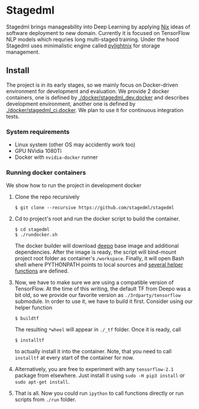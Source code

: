 Stagedml
========

Stagedml brings manageability into Deep Learning by applying
[Nix](https://nixos.org/nix) ideas of software deployment to new domain.
Currently it is focused on TensorFlow NLP models which requries long multi-staged
training. Under the hood Stagedml uses minimalistic engine called
[pylightnix](https://github.com/stagedml/pylightnix) for storage management.

Install
-------

The project is in its early stages, so we mainly focus on Docker-driven
environment for development and evaluation. We provide 2 docker containers, one
is defined by [./docker/stagedml_dev.docker](./docker/stagedml_dev.docker) and
describes development environment, another one is defined by
[./docker/stagedml_ci.docker](./docker/stagedml_ci.docker).  We plan to use it
for continuous integration tests.

### System requirements

* Linux system (other OS may accidently work too)
* GPU NVidia 1080Ti
* Docker with `nvidia-docker` runner

### Running docker containers

We show how to run the project in development docker

1. Clone the repo recursively
   ```
   $ git clone --recursive https://github.com/stagedml/stagedml
   ```

2. Cd to project's root and run the docker script to build the container.
   ```
   $ cd stagedml
   $ ./rundocker.sh
   ```

   The docker builder will download [deepo](https://github.com/ufoym/deepo) base
   image and additional dependencies. After the image is ready, the script will
   bind-mount project root folder as container's `/workspace`. Finally, it will
   open Bash shell where PYTHONPATH points to local sources and
   [several helper functions](./env.sh) are defined.

3. Now, we have to make sure we are using a compatible version of TensorFlow.
   At the time of this writing, the default TF from Deepo was a bit old, so we
   provide our favorite version as  `./3rdparty/tensorflow` submodule. In order
   to use it, we have to build it first.  Consider using our helper function

   ```
   $ buildtf
   ```

   The resulting `*wheel` will appear in `./_tf` folder. Once it is ready, call

   ```
   $ installtf
   ```

   to actually install it into the container. Note, that you need to call
   `installtf` at every start of the container for now.

4. Alternatively, you are free to experiment with any `tensorflow-2.1`
   package from elsewhere. Just install it using `sudo -H pip3 install` or `sudo apt-get install`.

5. That is all. Now you could run `ipython` to call functions directly or run
   scripts from `./run` folder.

